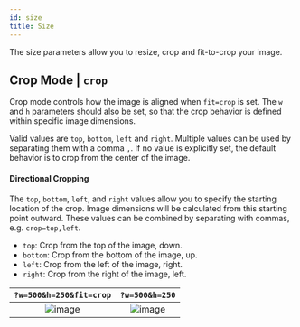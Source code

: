 ```yaml
---
id: size
title: Size
---
```


The size parameters allow you to resize, crop and fit-to-crop your image.

## Crop Mode | `crop`

Crop mode controls how the image is aligned when `fit=crop` is set. The `w` and `h` parameters should also be set, so that the crop behavior is defined within specific image dimensions.

Valid values are `top`, `bottom`, `left` and `right`. Multiple values can be used by separating them with a comma `,`. If no value is explicitly set, the default behavior is to crop from the center of the image.

#### Directional Cropping
The `top`, `bottom`, `left`, and `right` values allow you to specify the starting location of the crop. Image dimensions will be calculated from this starting point outward. These values can be combined by separating with commas, e.g. `crop=top,left`.

- `top`: Crop from the top of the image, down.
- `bottom`: Crop from the bottom of the image, up.
- `left`: Crop from the left of the image, right.
- `right`: Crop from the right of the image, left.  


| `?w=500&h=250&fit=crop` | `?w=500&h=250` |
|:---:|:---:|
| ![image](https://kdarkroom.herokuapp.com/sample-image.jpg?w=500&h=250&fit=crop) | ![image](https://kdarkroom.herokuapp.com/sample-image.jpg?w=500&h=250) |
